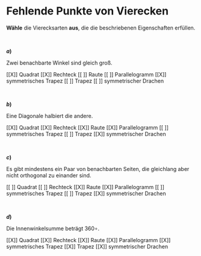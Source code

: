 <!--
version:  0.0.1

language: de

@style
input {
    text-align: center;
}

.flex-container {
    display: flex;
    flex-wrap: wrap;
    align-items: stretch;
    gap: 20px;
}

.flex-child {
    flex: 1;
    min-width: 350px;
    margin-right: 20px;
}

@media (max-width: 400px) {
    .flex-child {
        flex: 100%;
        margin-right: 0;
    }
}
@end

formula: \carry   \textcolor{red}{\scriptsize #1}
formula: \digit   \rlap{\carry{#1}}\phantom{#2}#2
formula: \permil  \text{‰}

import: https://raw.githubusercontent.com/LiaTemplates/Tikz-Jax/main/README.md

script: https://cdn.jsdelivr.net/gh/LiaTemplates/Tikz-Jax@main/dist/index.js


tags: Vierecke, sehr leicht, sehr niedrig, Angeben

comment: Zu welchen Viereck passen diese Eigenschaften? Kreuze an.

author: Martin Lommatzsch

-->




# Fehlende Punkte von Vierecken


**Wähle** die Vierecksarten **aus**, die die beschriebenen Eigenschaften erfüllen.

<br>
<section class="flex-container">

<div class="flex-child">

__$a)\;\;$__

Zwei benachbarte Winkel sind gleich groß.

[[X]] Quadrat
[[X]] Rechteck
[[ ]] Raute
[[ ]] Parallelogramm
[[X]] symmetrisches Trapez
[[ ]] Trapez
[[ ]] symmetrischer Drachen

<br>
</div> 




<div class="flex-child">

__$b)\;\;$__

Eine Diagonale halbiert die andere.

[[X]] Quadrat
[[X]] Rechteck
[[X]] Raute
[[X]] Parallelogramm
[[ ]] symmetrisches Trapez
[[ ]] Trapez
[[X]] symmetrischer Drachen

<br>
</div> 




<div class="flex-child">

__$c)\;\;$__

Es gibt mindestens ein Paar von benachbarten Seiten, die gleichlang aber nicht orthogonal zu einander sind.

[[ ]] Quadrat
[[ ]] Rechteck
[[X]] Raute
[[X]] Parallelogramm
[[ ]] symmetrisches Trapez
[[ ]] Trapez
[[X]] symmetrischer Drachen

<br>
</div> 



<div class="flex-child">

__$d)\;\;$__

Die Innenwinkelsumme beträgt $360\circ$.

[[X]] Quadrat
[[X]] Rechteck
[[X]] Raute
[[X]] Parallelogramm
[[X]] symmetrisches Trapez
[[X]] Trapez
[[X]] symmetrischer Drachen

<br>
</div> 


</section>

<br>
<br>
<br>
<br>
<br>